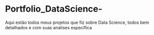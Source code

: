 # Portfolio_DataScience-
Aqui estão todos meus projetos que fiz sobre Data Science, todos bem detalhados e com suas analises específica 
